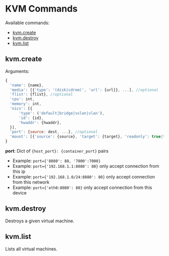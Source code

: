 # KVM Commands

Available commands:

- [kvm.create](#create)
- [kvm.destroy](#destroy)
- [kvm.list](#list)


<a id="create"></a>
## kvm.create

Arguments:
```javascript
{
  'name': {name},
  'media': [{'type': '(disk|cdrom)', 'url': {url}}, ...], //optional
  'flist': {flist}, //optional
  'cpu': int,
  'memory': int,
  'nics': [{
      'type': ('default|bridge|vxlan|vlan'),
      'id': {id},
      'hwaddr': {hwaddr},
  }],
  'port': {source: dest, ...}, //optional
  'mount': [{'source': {source}, 'target': {target}, 'readonly': true|false}] //optional
}
```
**port**: Dict of `{host_port}: {container_port}` pairs

  - Example: `port={'8080': 80, '7000':7000}`
  - Example: `port={'192.168.1.1:8080': 80}` only accept connection from this ip
  - Example: `port={'192.168.1.0/24:8080': 80}` only accept connection from this network
  - Example: `port={'eth0:8080': 80}` only accept connection from this device

<a id="destroy"></a>
## kvm.destroy

Destroys a given virtual machine.


<a id="list"></a>
## kvm.list

Lists all virtual machines.
